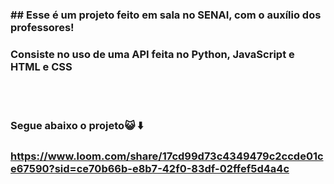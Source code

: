 ### ## Esse é um projeto feito em sala no **SENAI**, com o auxílio dos professores!

### Consiste no uso de uma API feita no Python, JavaScript e HTML e CSS
<br><br>
### Segue abaixo o projeto😺 ⬇️

### https://www.loom.com/share/17cd99d73c4349479c2ccde01ce67590?sid=ce70b66b-e8b7-42f0-83df-02ffef5d4a4c


